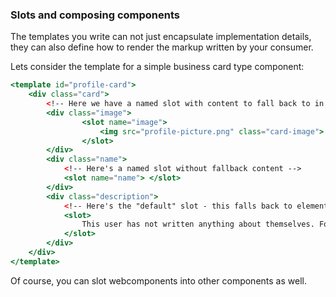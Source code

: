### Slots and composing components

The templates you write can not just encapsulate implementation details, they can also define how to render the markup written by your consumer.

Lets consider the template for a simple business card type component:

```jsx
<template id="profile-card">
    <div class="card">
        <!-- Here we have a named slot with content to fall back to in case the consumer does not pass it anything -->
        <div class="image">
                <slot name="image">
                    <img src="profile-picture.png" class="card-image">
                </slot>
        </div>
        <div class="name">
            <!-- Here's a named slot without fallback content -->
            <slot name="name"> </slot>
        </div>
        <div class="description">
            <!-- Here's the "default" slot - this falls back to elements children. Only the first default slot will be used. -->
            <slot>
                This user has not written anything about themselves. For now.
            </slot>
        </div>
    </div>
</template>
```

Of course, you can slot webcomponents into other components as well.